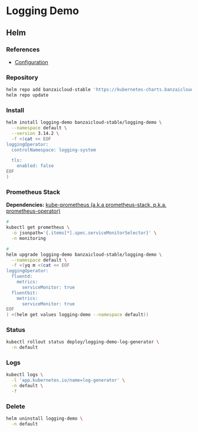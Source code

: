 # Logging Demo

## Helm

### References

- [Configuration](https://github.com/banzaicloud/logging-operator/tree/master/charts/logging-demo#configuration)

### Repository

```sh
helm repo add banzaicloud-stable 'https://kubernetes-charts.banzaicloud.com'
helm repo update
```

### Install

```sh
helm install logging-demo banzaicloud-stable/logging-demo \
  --namespace default \
  --version 3.14.2 \
  -f <(cat << EOF
loggingOperator:
  controlNamespace: logging-system

  tls:
    enabled: false
EOF
)
```

### Prometheus Stack

**Dependencies:** [kube-prometheus (a.k.a prometheus-stack, p.k.a. prometheus-operator)](/prometheus/prometheus-stack.md)

```sh
#
kubectl get prometheus \
  -o jsonpath='{.items[*].spec.serviceMonitorSelector}' \
  -n monitoring

#
helm upgrade logging-demo banzaicloud-stable/logging-demo \
  --namespace default \
  -f <(yq m <(cat << EOF
loggingOperator:
  fluentd:
    metrics:
      serviceMonitor: true
  fluentbit:
    metrics:
      serviceMonitor: true
EOF
) <(helm get values logging-demo --namespace default))
```

### Status

```sh
kubectl rollout status deploy/logging-demo-log-generator \
  -n default
```

### Logs

```sh
kubectl logs \
  -l 'app.kubernetes.io/name=log-generator' \
  -n default \
  -f
```

### Delete

```sh
helm uninstall logging-demo \
  -n default
```
